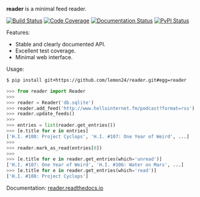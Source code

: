 **reader** is a minimal feed reader.

[![Build Status](https://travis-ci.org/lemon24/reader.svg?branch=master)](https://travis-ci.org/lemon24/reader)
[![Code Coverage](https://codecov.io/github/lemon24/reader/coverage.svg?branch=master)](https://codecov.io/github/lemon24/reader?branch=master)
[![Documentation Status](https://readthedocs.org/projects/pip/badge/?version=latest&style=flat)](https://reader.readthedocs.io/en/latest/?badge=latest)
[![PyPI Status](https://img.shields.io/pypi/v/reader.svg)](https://pypi.python.org/pypi/reader)

Features:

* Stable and clearly documented API.
* Excellent test coverage.
* Minimal web interface.

Usage:

```bash
$ pip install git+https://github.com/lemon24/reader.git#egg=reader
```

```python
>>> from reader import Reader
>>>
>>> reader = Reader('db.sqlite')
>>> reader.add_feed('http://www.hellointernet.fm/podcast?format=rss')
>>> reader.update_feeds()
>>>
>>> entries = list(reader.get_entries())
>>> [e.title for e in entries]
['H.I. #108: Project Cyclops', 'H.I. #107: One Year of Weird', ...]
>>>
>>> reader.mark_as_read(entries[0])
>>>
>>> [e.title for e in reader.get_entries(which='unread')]
['H.I. #107: One Year of Weird', 'H.I. #106: Water on Mars', ...]
>>> [e.title for e in reader.get_entries(which='read')]
['H.I. #108: Project Cyclops']
```

Documentation: [reader.readthedocs.io](http://reader.readthedocs.io/)

